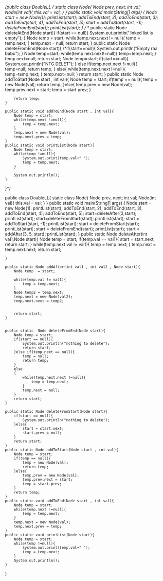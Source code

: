 /*public class DoubleLL {
    static class Node{
        Node prev, next;
        int val;
        Node(int val){
            this.val = val;
        }
    }
    public static void main(String[] args) {
        Node start = new Node(1);
        printList(start);
        addToEnd(start, 2);
        addToEnd(start, 3);
        addToEnd(start, 4);
        addToEnd(start, 5);
        start = addToStart(start, -1);
        deleteFromEnd(start);
        printList(start);
    }
    /*
     * public static Node deleteAtEnd(Node start){
        if(start == null){
            System.out.println("linked list is empty");
        }
        Node temp = start;
        while(temp.next.next != null){
            temp = temp.next;
        }
        temp.next = null;
        return start;
    }
    public static Node deleteFromEnd(Node start){
        /*if(start==null){
            System.out.println("Empty raa babu");
        }
        Node temp=start;
        while(temp.next.next!=null){
            temp=temp.next;
        }
        temp.next=null;
        return start;
        Node temp=start;
        if(start==null){
            System.out.println("NTG DELET");
        }
        else if(temp.next.next !=null){
            temp=null;
            return temp;
        }
        else{
            while(temp.next.next !=null){
                temp=temp.next;
            }
            temp.next=null;
        }
        return start;
    }
    public static Node addToStart(Node start , int val){
        Node temp = start;
        if(temp == null){
            temp = new Node(val);
            return temp;
        }else{
            temp.prev = new Node(val);
            temp.prev.next = start;
            temp = start.prev;
        }

        return temp;
    }

    public static void addToEnd(Node start , int val){
        Node temp = start;
        while(temp.next !=null){
            temp = temp.next;
        }
        temp.next = new Node(val);
        temp.next.prev = temp;
    }
    public static void printList(Node start){
        Node temp = start;
        while(temp !=null){
            System.out.print(temp.val+" ");
            temp = temp.next;
        }

        System.out.println();
    }
}*/

public class DoubleLL{
    static class Node{
        Node prev, next;
        int val;
        Node(int val){
            this.val = val;
        }
    }
    public static void main(String[] args) {
        Node start = new Node(1);
        printList(start);
        addToEnd(start, 2);
        addToEnd(start, 3);
        addToEnd(start, 4);
        addToEnd(start, 5);
        start=deleteAfter(3,start);
        printList(start);
        start=deleteFromStart(start);
        printList(start);
        start = addToStart(start, -1);
        printList(start);
        start = deleteFromStart(start);
        printList(start);
        start = deleteFromEnd(start);
        printList(start);
        start = addAfter(3, 5, start);
        printList(start);
    }
    public static Node deleteAfter(int val1,Node start){
        Node temp = start;
        if(temp.val == val1){
            start = start.next;
            return start;
        }
        while(temp.next.val != val1){
            temp = temp.next;
        }
        temp.next = temp.next.next;
        return start;


    }

    public static Node addAfter(int val1 , int val2 , Node start){
        Node temp  = start;

        while(temp.val != val1){
            temp = temp.next;
        }
        Node temp2 = temp.next;
        temp.next = new Node(val2);
        temp.next.next = temp2;


        return start;
    }


    public static  Node deleteFromEnd(Node start){
        Node temp = start;
        if(start == null){
            System.out.println("nothing to delete");
            return start;
        }else if(temp.next == null){
            temp = null;
            return temp;
        }
        else
        {
            while(temp.next.next !=null){
                temp = temp.next;
            }
            temp.next = null;
        }
        return start;
    }

    public static Node deleteFromStart(Node start){
        if(start == null){
            System.out.println("nothing to delete");
        }else{
            start = start.next;
            start.prev = null;
        }
        return start;
    }
    public static Node addToStart(Node start , int val){
        Node temp = start;
        if(temp == null){
            temp = new Node(val);
            return temp;
        }else{
            temp.prev = new Node(val);
            temp.prev.next = start;
            temp = start.prev;
        }
        return temp;
    }
    public static void addToEnd(Node start , int val){
        Node temp = start;
        while(temp.next !=null){
            temp = temp.next;
        }
        temp.next = new Node(val);
        temp.next.prev = temp;
    }
    public static void printList(Node start){
        Node temp = start;
        while(temp !=null){
            System.out.print(temp.val+" ");
            temp = temp.next;
        }
        System.out.println();
    }
}
